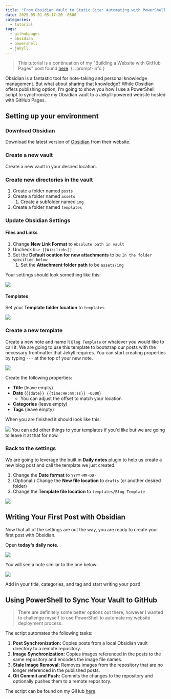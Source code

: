 ```yaml
---
title: "From Obsidian Vault to Static Site: Automating with PowerShell & Jekyll"
date: 2025-05-01 05:17:20 -0500
categories:
  - tutorial
tags:
  - githubpages
  - obsidian
  - powershell
  - jekyll
---
```

> This tutorial is a continuation of my "Building a Website with GitHub Pages" post found [here](https://www.dearing.dev/posts/Building-a-Website-with-GitHub-Pages/).
{: .prompt-info }

Obsidian is a fantastic tool for note-taking and personal knowledge management. But what about sharing that knowledge? While Obsidian offers publishing option, I’m going to show you how I use a PowerShell script to synchronize my Obsidian vault to a Jekyll-powered website hosted with GitHub Pages.

## Setting up your environment

### Download Obsidian

Download the latest version of [Obsidian](https://obsidian.md/) from their website.

### Create a new vault

Create a new vault in your desired location.

### Create new directories in the vault

1. Create a folder named `posts`
2. Create a folder named `assets`
	1. Create a subfolder named `img`
3. Create a folder named `templates`

### Update Obsidian Settings

#### Files and Links

1. Change **New Link Format** to `Absolute path in vault`
2. Uncheck `Use [[Wikilinks]]`
3. Set the **Default ocation for new attachments** to be `In the folder specified below`
	1. Set the **Attachment folder path** to be `assets/img`

Your settings should look something like this:

![](assets/img/Pasted%20image%2020250430110111.png)

#### Templates

Set your **Template folder location** to `templates`

![](assets/img/Pasted%20image%2020250430113149.png)

### Create a new template

Create a new note and name it `Blog Template` or whatever you would like to call it. We are going to use this template to bootstrap our posts with the necessary frontmatter that Jekyll requires. You can start creating properties by typing `---` at the top of your new note.

![](assets/img/Pasted%20image%2020250430114942.png)

Create the following properties:
- **Title** (leave empty)
- **Date** (`{{date}} {{time:HH:mm:ss}} -0500`)
	- You can adjust the offset to match your location
- **Categories** (leave empty)
- **Tags** (leave empty)

When you are finished it should look like this:

![](assets/img/Pasted%20image%2020250430115308.png)
You can add other things to your templates if you'd like but we are going to leave it at that for now.

### Back to the settings

We are going to leverage the built in **Daily notes** plugin to help us create a new blog post and call the template we just created.

1. Change the **Date format** to `YYYY-MM-DD-`
2. (Optional:) Change the **New file location** to `drafts` (or another desired folder)
3. Change the **Template file location** to `templates/Blog Template`

![](assets/img/Pasted%20image%2020250430115905.png)

## Writing Your First Post with Obsidian

Now that all of the settings are out the way, you are ready to create your first post with Obsidian.

Open **today's daily note**.

![](assets/img/Pasted%20image%2020250430121605.png)

You will see a note similar to the one below:

![](assets/img/Pasted%20image%2020250430121706.png)

Add in your title, categories,  and tag and start writing your post!

## Using PowerShell to Sync Your Vault to GitHub

> There are definitely some better options out there, however I wanted to challenge myself to use PowerShell to automate my website deployment process.

The script automates the following tasks:

1. **Post Synchronization:** Copies posts from a local Obsidian vault directory to a remote repository.
2. **Image Synchronization:** Copies images referenced in the posts to the same repository and encodes the image file names.
3. **Stale Image Removal:** Removes images from the repository that are no longer referenced in the published posts.
4. **Git Commit and Push:** Commits the changes to the repository and optionally pushes them to a remote repository.

The script can be found on my GiHub [here](https://github.com/DearingDev/toolbelt/blob/main/obsidian_sync.ps1).

